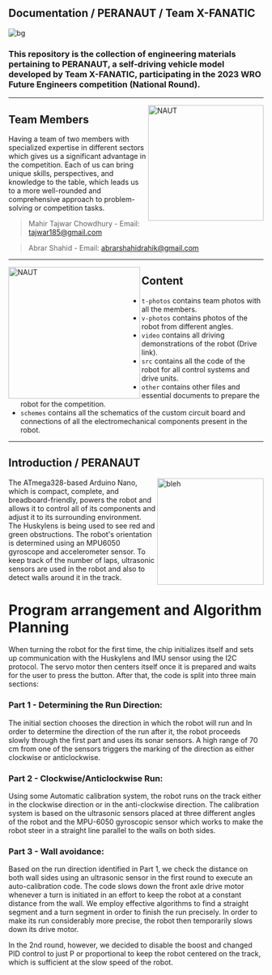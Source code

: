 Documentation / PERANAUT / Team X-FANATIC
----

![bg](https://github.com/tajwarTX/Team-X-FANATIC/assets/136412241/a765bea4-70ed-4f82-979a-b2137f6febfd)
### This repository is the collection of engineering materials pertaining to PERANAUT, a self-driving vehicle model developed by Team X-FANATIC, participating in the 2023 WRO Future Engineers competition (National Round).
----
<img align="right" alt="NAUT" width="228" src="https://github.com/tajwarTX/Team-X-FANATIC/assets/136412241/38051223-f6f4-48ce-9a29-e6bd14254239">

## Team Members
Having a team of two members with specialized expertise in different sectors which gives us a significant advantage in the competition. Each of us can bring unique skills, perspectives, and knowledge to the table, which leads us to a more well-rounded and comprehensive approach to problem-solving or competition tasks.
>Mahir Tajwar Chowdhury  - Email: <tajwar185@gmail.com>
 
>Abrar Shahid - Email: <abrarshahidrahik@gmail.com>


----
<img align="left" alt="NAUT" width="260" src="https://github.com/tajwarTX/Team-X-FANATIC/assets/136412241/c826f894-4ba4-4ae7-a872-7e6bfae7c387">

## Content

* `t-photos` contains team photos with all the members.
* `v-photos` contains photos of the robot from different angles.
* `video` contains all driving demonstrations of the robot (Drive link).
* `src` contains all the code of the robot for all control systems and drive units.
* `other` contains other files and essential documents to prepare the robot for the competition.
* `schemes` contains all the schematics of the custom circuit board and connections of all the electromechanical components present in the robot.

----
  ## Introduction / PERANAUT
  <img align="right" alt="bleh" width="210" src="https://github.com/tajwarTX/Team-X-FANATIC/assets/136412241/c2fe084c-ac93-4350-91d2-58cf4e58633e">
The ATmega328-based Arduino Nano, which is compact, complete, and breadboard-friendly, powers the robot and allows it to control all of its components and adjust it to its surrounding environment. The Huskylens is being used to see red and green obstructions. The robot's orientation is determined using an MPU6050 gyroscope and accelerometer sensor.
To keep track of the number of laps, ultrasonic sensors are used in the robot and also to detect walls around it in the track.



# Program arrangement and Algorithm Planning

When turning the robot for the first time, the chip initializes itself and sets up communication with the Huskylens and IMU sensor using the I2C protocol. The servo motor then centers itself once it is prepared and waits for the user to press the button. After that, the code is split into three main sections:

### Part 1 - Determining the Run Direction:

The initial section chooses the direction in which the robot will run and In order to determine the direction of the run after it, the robot proceeds slowly through the first part and uses its sonar sensors. A high range of 70 cm from one of the sensors triggers the marking of the direction as either clockwise or anticlockwise.

### Part 2 - Clockwise/Anticlockwise Run:
Using some Automatic calibration system, the robot runs on the track either in the clockwise direction or in the anti-clockwise direction. The calibration system is based on the ultrasonic sensors placed at three different angles of the robot and the MPU-6050 gyroscopic sensor which works to make the robot steer in a straight line parallel to the walls on both sides.

### Part 3 - Wall avoidance:

Based on the run direction identified in Part 1, we check the distance on both wall sides using an ultrasonic sensor in the first round to execute an auto-calibration code. The code slows down the front axle drive motor whenever a turn is initiated in an effort to keep the robot at a constant distance from the wall.
We employ effective algorithms to find a straight segment and a turn segment in order to finish the run precisely. In order to make its run considerably more precise, the robot then temporarily slows down its drive motor.

In the 2nd round, however, we decided to disable the boost and changed PID control to just P or proportional to keep the robot centered on the track, which is sufficient at the slow speed of the robot.
